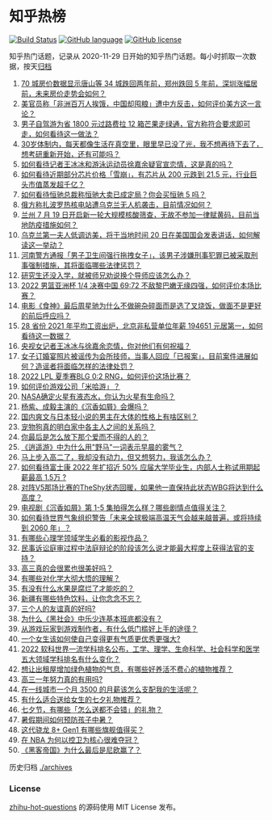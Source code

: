 # 知乎热榜
[![Build Status](https://github.com/ToWeLong/zhihu-hot-questions/workflows/CI/badge.svg)](https://github.com/ToWeLong/zhihu-hot-questions/actions)
[![GitHub language](https://img.shields.io/badge/language-golang-orange.svg)](https://golang.org/)
[![GitHub license](https://img.shields.io/github/license/ToWeLong/zhihu-hot-questions)](https://github.com/ToWeLong/zhihu-hot-questions/blob/main/LICENSE)

知乎热门话题，记录从 2020-11-29 日开始的知乎热门话题。每小时抓取一次数据，按天[归档](./archives)

<!-- BEGIN -->

1. [70 城房价数据显示唐山等 34 城跌回两年前，郑州跌回 5 年前，深圳涨幅居前，未来房价走势会如何？](https://www.zhihu.com/question/544341537)
1. [美官员称「非洲百万人挨饿，中国却囤粮」遭中方反击，如何评价美方这一言论？](https://www.zhihu.com/question/544147124)
1. [男子自驾游为省 1800 元过路费拉 12 箱芒果走绿通，官方称符合要求即可走，如何看待这一做法？](https://www.zhihu.com/question/543784862)
1. [30岁体制内，每天都像生活在真空里，眼里早已没了光，我不想再待下去了，想考研重新开始，还有可能吗？](https://www.zhihu.com/question/541301044)
1. [如何看待记者王冰冰和游泳运动员徐嘉余疑官宣恋情，这是真的吗？](https://www.zhihu.com/question/544352894)
1. [如何看待近期部分芯片价格「雪崩」，有芯片从 200 元跌到 21.5 元，行业巨头市值蒸发超千亿？](https://www.zhihu.com/question/544177193)
1. [如何看待恒驰总裁称恒驰大卖已成定局？你会买恒驰 5 吗？](https://www.zhihu.com/question/544325090)
1. [俄方称扎波罗热核电站遭乌克兰无人机袭击，目前情况如何？](https://www.zhihu.com/question/544403691)
1. [兰州 7 月 19 日开启新一轮大规模核酸筛查，无故不参加一律赋黄码，目前当地防疫措施如何？](https://www.zhihu.com/question/544134014)
1. [乌克兰第一夫人低调访美，将于当地时间 20 日在美国国会发表讲话，如何解读这一举动？](https://www.zhihu.com/question/544298947)
1. [河南警方通报「男子卫生间强行拖拽女子」，该男子涉嫌刑事犯罪已被采取刑事强制措施，其将面临哪些法律惩罚？](https://www.zhihu.com/question/544364277)
1. [研究生还没入学，就被师兄劝说换个导师应该怎么办？](https://www.zhihu.com/question/544255644)
1. [2022 男篮亚洲杯 1/4 决赛中国 69:72 不敌黎巴嫩无缘四强，如何评价本场比赛？](https://www.zhihu.com/question/544414748)
1. [电影《食神》最后周星驰为什么不做碗杂碎面而是选了叉烧饭，做面不是更好的前后呼应吗？](https://www.zhihu.com/question/398348580)
1. [28 省份 2021 年平均工资出炉，北京非私营单位年薪 194651 元居第一，如何看待这一数据？](https://www.zhihu.com/question/544278705)
1. [央视女记者王冰冰与徐嘉余恋情，你对他们有何祝福？](https://www.zhihu.com/question/544380069)
1. [女子订婚宴照片被谣传为会所技师，当事人回应「已报案」，目前案件进展如何？造谣者将面临怎样的法律处罚？](https://www.zhihu.com/question/544291716)
1. [2022 LPL 夏季赛BLG 0:2 RNG，如何评价这场比赛？](https://www.zhihu.com/question/544387588)
1. [如何评价游戏公司「米哈游」？](https://www.zhihu.com/question/340486479)
1. [NASA确定火星有液态水，你认为火星有生命吗？](https://www.zhihu.com/question/36040706)
1. [杨紫、成毅主演的《沉香如屑》会爆吗？](https://www.zhihu.com/question/544165375)
1. [国内爽文与日本轻小说的男主在大体的性格上有啥区别？](https://www.zhihu.com/question/439714477)
1. [宠物狗真的明白家中各主人之间的关系吗？](https://www.zhihu.com/question/541478395)
1. [你最后是怎么放下那个爱而不得的人的？](https://www.zhihu.com/question/359965641)
1. [《逍遥游》中为什么用"野马"一词表示早晨的雾气？](https://www.zhihu.com/question/35877263)
1. [马上步入高二了，我却没有动力，但又想努力，我该怎么办？](https://www.zhihu.com/question/544195460)
1. [如何看待富士康 2022 年扩招近 50% 应届大学毕业生，内部人士称试用期起薪最高 1.5万 ?](https://www.zhihu.com/question/544088834)
1. [对阵V5那场比赛的TheShy状态回暖，如果他一直保持此状态WBG将达到什么高度？](https://www.zhihu.com/question/544175395)
1. [电视剧《沉香如屑》第 1-5 集拍得怎么样？哪些剧情点值得关注？](https://www.zhihu.com/question/544380841)
1. [如何看待世界气象组织警告「未来全球极端高温天气会越来越普遍，或将持续到 2060 年」？](https://www.zhihu.com/question/544286968)
1. [有哪些心理学领域学生必看的影视作品？](https://www.zhihu.com/question/534565906)
1. [民事诉讼庭审过程中法庭辩论的阶段该怎么说才能最大程度上获得法官的支持？](https://www.zhihu.com/question/530361643)
1. [高三真的会很累也很美好吗？](https://www.zhihu.com/question/538615564)
1. [有哪些对化学大彻大悟的理解？](https://www.zhihu.com/question/319051654)
1. [有没有什么水果是腐烂了才能吃的？](https://www.zhihu.com/question/543077189)
1. [新疆有哪些特色饮料，让你念念不忘？](https://www.zhihu.com/question/542918240)
1. [三个人的友谊真的好吗?](https://www.zhihu.com/question/544326513)
1. [为什么《黑社会》中乐少连基本班底都没有？](https://www.zhihu.com/question/543606613)
1. [从游戏玩家到游戏制作者，有什么低门槛好上手的途径？](https://www.zhihu.com/question/543943151)
1. [一个女生该如何使自己变得更有气质更优秀更强大?](https://www.zhihu.com/question/29124735)
1. [2022 软科世界一流学科排名公布，工学、理学、生命科学、社会科学和医学五大领域学科排名有什么变化？](https://www.zhihu.com/question/544141906)
1. [想让出租屋增加绿色植物的气息，有哪些好养活不费心的植物推荐？](https://www.zhihu.com/question/538989820)
1. [高三一年努力真的有用吗?](https://www.zhihu.com/question/544219854)
1. [在一线城市一个月 3500 的月薪该怎么支配我的生活呢？](https://www.zhihu.com/question/544182790)
1. [有什么适合送给女生的七夕礼物推荐？](https://www.zhihu.com/question/539398752)
1. [七夕节，有哪些「怎么送都不会错」的礼物？](https://www.zhihu.com/question/338276716)
1. [暑假期间如何预防孩子中暑？](https://www.zhihu.com/question/475323130)
1. [这代骁龙 8+ Gen1 有哪些旗舰值得买？](https://www.zhihu.com/question/544338646)
1. [在 NBA 为何以控卫为核心很难夺冠？](https://www.zhihu.com/question/341514743)
1. [《黑客帝国》为什么最后是尼欧赢了？](https://www.zhihu.com/question/45125535)

<!-- END -->

历史归档 [./archives](./archives)


### License
[zhihu-hot-questions](https://github.com/towelong/zhihu-hot-questions) 的源码使用 MIT License 发布。